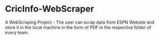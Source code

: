 # CricInfo-WebScraper
A WebScraping Project - The user can scrap data from ESPN Website and store it in the local machine in the form of PDF in the respective folder of every team.
